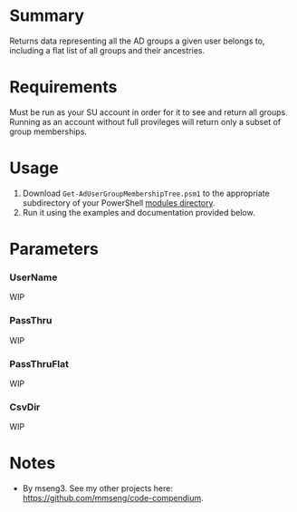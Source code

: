 # Summary
Returns data representing all the AD groups a given user belongs to, including a flat list of all groups and their ancestries.  

# Requirements
Must be run as your SU account in order for it to see and return all groups. Running as an account without full provileges will return only a subset of group memberships.  

# Usage
1. Download `Get-AdUserGroupMembershipTree.psm1` to the appropriate subdirectory of your PowerShell [modules directory](https://github.com/engrit-illinois/how-to-install-a-custom-powershell-module).
2. Run it using the examples and documentation provided below.

# Parameters

### UserName
WIP

### PassThru
WIP

### PassThruFlat
WIP

### CsvDir
WIP

# Notes
- By mseng3. See my other projects here: https://github.com/mmseng/code-compendium.